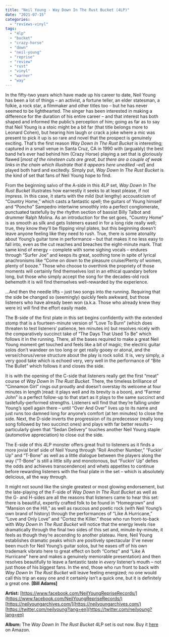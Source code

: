 ```yaml
---
title: "Neil Young - Way Down In The Rust Bucket (4LP)"
date: "2021-07-15"
categories: 
  - "reviews-vinyl"
tags: 
  - "4lp"
  - "bucket"
  - "crazy-horse"
  - "down"
  - "neil-young"
  - "reprise"
  - "review"
  - "rust"
  - "vinyl"
  - "warner"
  - "way"
---
```


In the fifty-two years which have made up his career to date, Neil Young has been a lot of things – an activist, a fortune teller, an elder statesman, a folkie, a rock star, a filmmaker and other titles too – but he has never seemed to be lighthearted. The singer has been interested in making a difference for the duration of his entire career – and that interest has both shaped and informed the public’s perception of him; going as far as to say that Neil Young is a stoic might be a bit far (that title belongs more to Leonard Cohen), but hearing him laugh or crack a joke where a mic was present to pick it up is so rare and novel that the prospect is genuinely exciting. That’s the first reason _Way Down In The Rust Bucket_ is interesting; captured in a small venue in Santa Cruz, CA in 1990 with (arguably) the best band he’s ever had behind him (Crazy Horse) playing a set that is gloriously flawed \[_most of the nineteen cuts are great, but there are a couple of weak links in the chain which illustrate that it appears here unedited –ed_\] and played both hard and excitedly. Simply put, _Way Down In The Rust Bucket_ is the kind of set that fans of Neil Young hope to find.

From the beginning salvo of the A-side in this 4LP set, _Way Down In The Rust Bucket_ illustrates how earnestly it seeks to at least please, if not impress. In this case, it starts with the mild (but lengthy) accousticism of “Country Home,” which casts a fantastic spell; the guitars of Young himself and “Poncho” Sampedro intertwine smoothly into a perfect conglomerate, punctuated tastefully by the rhythm section of bassist Billy Talbot and drummer Ralph Molina. As an introduction for the set goes, “Country Home” is as smooth as silk and gets listeners eased in for a long ride really well; true, they know they’ll be flipping vinyl plates, but this beginning doesn’t leave anyone feeling like they need to rush. True, there is some atonality about Young’s guitar tone in performance – but that makes it no less easy to fall into, even as the cut reaches and breaches the eight-minute mark. That same kind of energy – complete with some sighing vocals – endures through “Surfer Joe” and keeps its great, soothing tone in spite of lyrical anachronisms like “Come on down to the pleasure cruise/Plenty of women, plenty of booze.” Those who choose to overthink the propriety of those moments will certainly find themselves lost in an ethical quandary before long, but those who simply accept the song for the decades-old rock behemoth it is will find themselves well-rewarded by the experience.

…And then the needle lifts – just two songs into the running. Requiring that the side be changed so (seemingly) quickly feels awkward, but those listeners who have already been won (a.k.a. Those who already knew they were in) will find the effort easily made.

The B-side of the first plate in this set begins confidently with the extended stomp that is a fourteen-minute version of “Love To Burn” (which does threaten to test listeners’ patience, ten minutes in) but resolves nicely with the comparatively succinct take of “The Days That Used To Be” which follows it in the running. There, all the bases required to make a great Neil Young moment get touched and feels like a bit of magic; the electric guitar solos don’t wandeer on too long or get really gooey or atonal, and the verse/chorus/verse structure about the play is rock solid. It is, very simply, a very good take which is echoed very, very well in the performance of “Bite The Bullet” which follows it and closes the side.

It is with the opening of the C-side that listeners really get the first “meat” course of _Way Down In The Rust Bucket_. There, the timeless brilliance of “Cinnamon Girl” rings out proudly and doesn’t overstay its welcome at four minutes in length )read: it plays well and its brevity is a boon), and “Farmer John” is a perfect follow-up to that start as it plays to the same succinct and tastefully-performed strengths. Listeners will find that they’re falling under Young’s spell again there – until “Over And Over” lives up to its name and just runs too damned long for anyone’s comfort (at ten minutes) to close the side. Next, the D-side inverts the progression of its predecessor (really long song followed by two succinct ones) and plays with far better results – particularly given that “Sedan Delivery” touches another Neil Young staple (automotive appreciation) to close out the side.

The E-side of this 4LP monster offers great fruit to listeners as it finds a more jovial brief side of Neil Young through “Roll Another Number,” “Fuckin’ Up” and “T-Bone” as well as a little dialogue between the players along the way (“T-Bone” is still a little silly and monotonous, but “Fuckin’ Up” defies the odds and achieves transcendence) and whets appetites to continue before rewarding listeners with the final plate in the set – which is absolutely delicious, all the way through.

It might not sound like the single greatest or most glowing endorsement, but the late-playing of the F-side of _Way Down In The Rust Bucket_ as well as the G- and H-sides are all the reasons that listeners came to hear this set: there is beautiful, expertly crafted folk to be found in “Homegrown” and “Mansion on the Hill,” as well as raucous and poetic rock (with Neil Young’s own brand of history) through the performances of “Like A Hurricane,” “Love and Only Love” and “Cortez the Killer.” those who run front-to-back with _Way Down In The Rust Bucket_ will notice that the energy levels rise dramatically through the final two sides of this set and, minute-by-minute, it feels as though they’re ascending to another plateau. Here, Neil Young establishes dramatic peaks which are positively spectacular (I’ve never been much for Neil Young’s guitar solos, but he eases off of his own trademark vibrato here to great effect on both “Cortez” and “Like A Hurricane” here and makes a genuinely memorable presentation) and then resolves beautifully to leave a fantastic taste in _every_ listener’s mouth – not just those of his biggest fans. In the end, those who run front to back with _Way Down In The Rust Bucket_ will leave feeling energized; no one would call this trip an easy one and it certainly isn’t a quick one, but it is definitely a great one. **\[Bill Adams\]**

**Artist:** [https://www.facebook.com/NeilYoungRepriseRecords/](https://www.facebook.com/NeilYoungRepriseRecords/) [https://neilyoungarchives.com/](https://neilyoungarchives.com/) [https://twitter.com/neilyoung?lang=en](https://twitter.com/neilyoung?lang=en)

**Album:** The _Way Down In The Rust Bucket_ 4LP set is out now. Buy it [here](https://www.amazon.ca/Down-Rust-Bucket-Deluxe-Vinyl/dp/B08SZ1HYPY/ref=pd_vtp_2?pd_rd_w=8ZDmP&pf_rd_p=42ad2502-0d93-40f9-bcf4-49a0657bb461&pf_rd_r=8S8D11V9ZAVK2RQB574E&pd_rd_r=4124ced4-5127-4bee-ba71-1f3704774a25&pd_rd_wg=BudPS&pd_rd_i=B08SZ1HYPY&psc=1) on Amazon.
